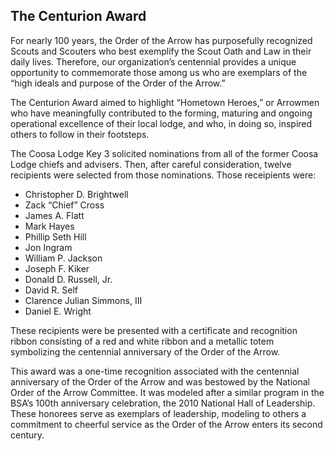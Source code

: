 ## The Centurion Award

For nearly 100 years, the Order of the Arrow has purposefully recognized Scouts and Scouters who best exemplify the Scout Oath and Law in their daily lives. Therefore, our organization’s centennial provides a unique opportunity to commemorate those among us who are exemplars of the “high ideals and purpose of the Order of the Arrow.”

The Centurion Award aimed to highlight “Hometown Heroes,” or Arrowmen who have meaningfully contributed to the forming, maturing and ongoing operational excellence of their local lodge, and who, in doing so, inspired others to follow in their footsteps.

The Coosa Lodge Key 3 solicited nominations from all of the former Coosa Lodge chiefs and advisers. Then, after careful consideration, twelve recipients were selected from those nominations. Those receipients were:

* Christopher D. Brightwell
* Zack “Chief” Cross
* James A. Flatt
* Mark Hayes
* Phillip Seth Hill
* Jon Ingram
* William P. Jackson
* Joseph F. Kiker
* Donald D. Russell, Jr.
* David R. Self
* Clarence Julian Simmons, III
* Daniel E. Wright

These recipients were be presented with a certificate and recognition ribbon consisting of a red and white ribbon and a metallic totem symbolizing the centennial anniversary of the Order of the Arrow.

This award was a one-time recognition associated with the centennial anniversary of the Order of the Arrow and was bestowed by the National Order of the Arrow Committee. It was modeled after a similar program in the BSA’s 100th anniversary celebration, the 2010 National Hall of Leadership. These honorees serve as exemplars of leadership, modeling to others a commitment to cheerful service as the Order of the Arrow enters its second century.
